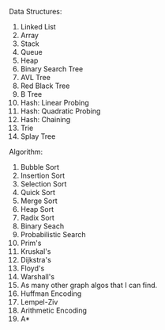Data Structures:

1. Linked List
2. Array
3. Stack
4. Queue
5. Heap
6. Binary Search Tree
7. AVL Tree
8. Red Black Tree
9. B Tree
10. Hash: Linear Probing
11. Hash: Quadratic Probing
12. Hash: Chaining
13. Trie
14. Splay Tree

Algorithm:

1. Bubble Sort
2. Insertion Sort
3. Selection Sort
4. Quick Sort
5. Merge Sort
6. Heap Sort
7. Radix Sort
8. Binary Seach
9. Probabilistic Search
10. Prim's
11. Kruskal's
12. Dijkstra's
13. Floyd's
14. Warshall's
15. As many other graph algos that I can find.
16. Huffman Encoding
17. Lempel-Ziv
18. Arithmetic Encoding
19. A*